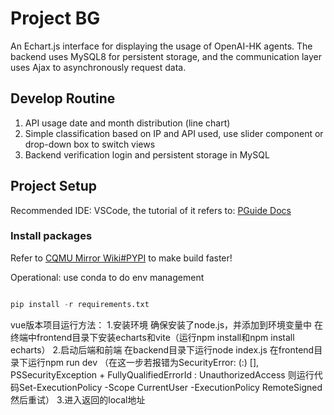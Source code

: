 ﻿# Project BG

An Echart.js interface for displaying the usage of OpenAI-HK agents. The backend uses MySQL8 for persistent storage, and the communication layer uses Ajax to asynchronously request data.

## Develop Routine

1. API usage date and month distribution (line chart)
2. Simple classification based on IP and API used, use slider component or drop-down box to switch views
3. Backend verification login and persistent storage in MySQL


## Project Setup

Recommended IDE: VSCode, the tutorial of it refers to: [PGuide Docs](https://docs.pguide.studio/campus-wiki/common-software/IDE/VSCode/)

### Install packages

Refer to [CQMU Mirror Wiki#PYPI](https://docs.pguide.studio/public-service/cqmu-mirror/wiki/#pypi) to make build faster!

Operational: use conda to do env management

```python

pip install -r requirements.txt

```
vue版本项目运行方法：
1.安装环境
确保安装了node.js，并添加到环境变量中
在终端中frontend目录下安装echarts和vite（运行npm install和npm install echarts）
2.启动后端和前端
在backend目录下运行node index.js
在frontend目录下运行npm run dev
（在这一步若报错为SecurityError: (:) [], PSSecurityException
    + FullyQualifiedErrorId : UnauthorizedAccess
    则运行代码Set-ExecutionPolicy -Scope CurrentUser -ExecutionPolicy RemoteSigned
然后重试）
3.进入返回的local地址